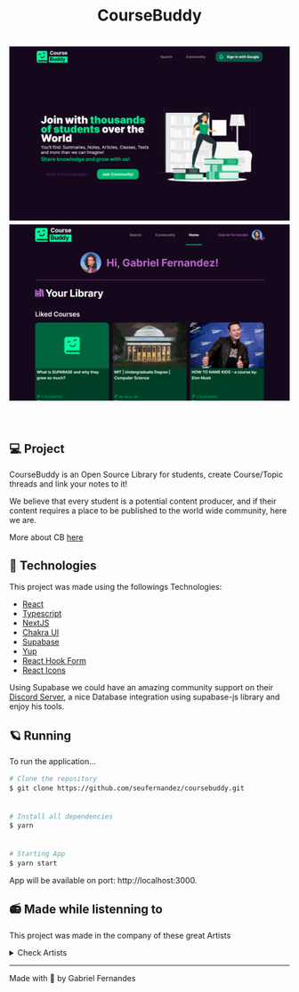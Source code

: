 <h1 align="center">
  CourseBuddy
</h1>
<h1 align="center">
    <img alt="Main Page" src=".github/main.png" />
    <img alt="Home Page" src=".github/home.png" />
</h1>

<br>

## 💻 Project

CourseBuddy is an Open Source Library for students, create Course/Topic threads and link your notes to it!

We believe that every student is a potential content producer, and if their content requires a place to be published to the world wide community, here we are.

More about CB [here](https://coursebuddy.tk/about)

## 🧪 Technologies

This project was made using the followings Technologies:

- [React](https://pt-br.reactjs.org/)
- [Typescript](https://pt-br.reactjs.org/)
- [NextJS](https://nextjs.org/)
- [Chakra UI](https://chakra-ui.com/)
- [Supabase](https://chakra-ui.com/)
- [Yup](https://github.com/jquense/yupp)
- [React Hook Form](https://react-hook-form.com/)
- [React Icons](https://react-icons.github.io/react-icons/)

Using Supabase we could have an amazing community support on their [Discord Server](https://discord.gg/bnncdqgBSS), a nice Database integration using supabase-js library and enjoy his tools.

## 🪐 Running

To run the application...

```bash
# Clone the repository
$ git clone https://github.com/seufernandez/coursebuddy.git


# Install all dependencies
$ yarn


# Starting App
$ yarn start
```

App will be available on port: http://localhost:3000.

## 📻 Made while listenning to

This project was made in the company of these great Artists

<details>
  <summary>Check Artists</summary>

- The Beatles

- George Harrison

- Paul McCartney

- Ringo Starr

- John Lennon

- Oasis

- David Bowie

- Billie Eilish

- Arctic Monkeys

- O Terno

</details>

---

Made with 🧡 by Gabriel Fernandes
